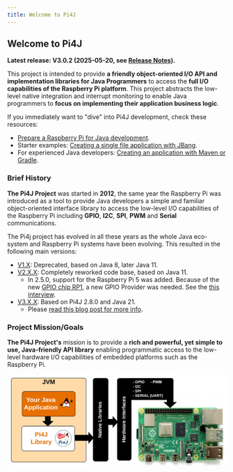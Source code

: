 ```yaml
---
title: Welcome to Pi4J
---
```


## Welcome to Pi4J

**Latest release: V3.0.2 (2025-05-20, see [Release Notes](/about/release-notes/)).**

This project is intended to provide **a friendly object-oriented I/O API and implementation libraries for Java Programmers** to access the **full I/O capabilities of the Raspberry Pi platform**. This project abstracts the low-level native integration and interrupt monitoring to enable Java programmers to **focus on implementing their application business logic**.

If you immediately want to "dive" into Pi4J development, check these resources:

* [Prepare a Raspberry Pi for Java development](https://www.pi4j.com/prepare/).
* Starter examples: [Creating a single file application with JBang](/examples/jbang/jbang_minimal_example).
* For experienced Java developers: [Creating an application with Maven or Gradle](/getting-started/minimal-example-application).

### Brief History

**The Pi4J Project** was started in **2012**, the same year the Raspberry Pi was introduced 
as a tool to provide Java developers a simple and familiar object-oriented interface library 
to access the low-level I/O capabilities of the Raspberry Pi including **GPIO**, **I2C**, 
**SPI**, **PWM** and **Serial** communications.

The Pi4j project has evolved in all these years as the whole Java eco-system and Raspberry Pi systems have been evolving. This resulted in the following main versions:

* [V1.X](/about/info-v1): Deprecated, based on Java 8, later Java 11.
* [V2.X.X](/about/info-v2): Completely reworked code base, based on Java 11.
  * In 2.5.0, support for the Raspberry Pi 5 was added. Because of the new [GPIO chip RP1](https://www.raspberrypi.com/documentation/microcontrollers/rp1.html), a new GPIO Provider was needed. See the [this interview](/blog/2024/20240318_interview_alexander_liggesmeyer/).
* [V3.X.X](/about/info-v3): Based on Pi4J 2.8.0 and Java 21.
  * Please [read this blog post for more info](/blog/2025/20250211-welcome-java-21/).

### Project Mission/Goals

**The Pi4J Project's** mission is to provide a **rich and powerful, yet simple to use, 
Java-friendly API library** enabling programmatic access to the low-level hardware I/O 
capabilities of embedded platforms such as the Raspberry Pi.

![](/assets/about/home/pi4j-overview.jpg)

